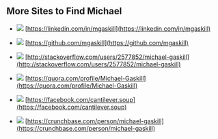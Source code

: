## More Sites to Find Michael

* ![](/images/favicons/linkedin.ico) [https://linkedin.com/in/mgaskill](https://linkedin.com/in/mgaskill)

* ![](/images/favicons/github.ico) [https://github.com/mgaskill](https://github.com/mgaskill)

* ![](/images/favicons/stackoverflow.ico) [http://stackoverflow.com/users/2577852/michael-gaskill](http://stackoverflow.com/users/2577852/michael-gaskill)

* ![](/images/favicons/quora.ico) [https://quora.com/profile/Michael-Gaskill](https://quora.com/profile/Michael-Gaskill)

* ![](/images/favicons/facebook.ico) [https://facebook.com/cantilever.soup](https://facebook.com/cantilever.soup)

* ![](/images/favicons/crunchbase.ico) [https://crunchbase.com/person/michael-gaskill](https://crunchbase.com/person/michael-gaskill)
